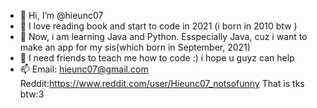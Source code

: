 - 👋 Hi, I’m @hieunc07
- 👀 I love reading book and start to code in 2021 (i born in 2010 btw )
- 🌱 Now, i am learning Java and Python. Esspecially Java, cuz i want to make an app for my sis(which born in September, 2021)
- 💞️ I need friends to teach me how to code :) i hope u guyz can help 
- 📫 Email: hieunc07@gmail.com
     Reddit:https://www.reddit.com/user/Hieunc07_notsofunny
    That is tks btw:3

<!---
hieunc07/hieunc07 is a ✨ special ✨ repository because its `README.md` (this file) appears on your GitHub profile.
You can click the Preview link to take a look at your changes.
--->
